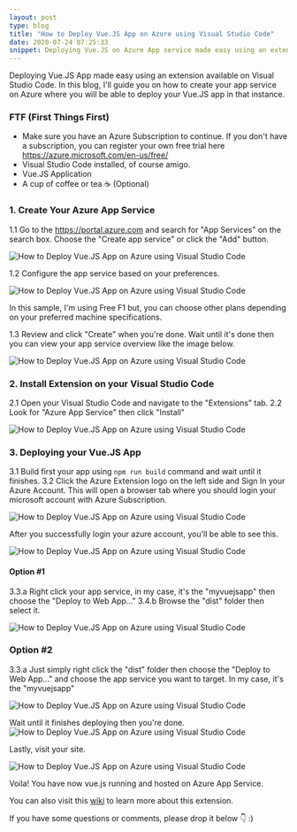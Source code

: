 ```yaml
---
layout: post
type: blog
title: "How to Deploy Vue.JS App on Azure using Visual Studio Code"
date: 2020-07-24 07:25:33
snippet: Deploying Vue.JS on Azure App service made easy using an extension. In this blog, I'm going to show you how you can create an app service and deploy an Vue.JS app there using VS Code.
---
```


<script>
    window.location.replace('https://dnilvincent.com/blog/posts/how-to-deploy-vue-js-app-on-azure-using-vscode')
</script>

Deploying Vue.JS App made easy using an extension available on Visual Studio Code. In this blog, I'll guide you on how to create your app service on Azure where you will be able to deploy your Vue.JS app in that instance.

### FTF (First Things First)

- Make sure you have an Azure Subscription to continue. If you don't have a subscription, you can register your own free trial here <a href="https://azure.microsoft.com/en-us/free/" target="_blank">https://azure.microsoft.com/en-us/free/</a>
- Visual Studio Code installed, of course amigo.
- Vue.JS Application
- A cup of coffee or tea ☕ (Optional)

### 1. Create Your Azure App Service

1.1 Go to the <a href="https://portal.azure.com" target="_blank">https://portal.azure.com</a> and search for "App Services" on the search box. Choose the "Create app service" or click the "Add" button.

<img src="https://i.imgur.com/yZqmaHF.png" alt="How to Deploy Vue.JS App on Azure using Visual Studio Code" />

1.2 Configure the app service based on your preferences.

<img src="https://i.imgur.com/umZbm4b.png" alt="How to Deploy Vue.JS App on Azure using Visual Studio Code" />

In this sample, I'm using Free F1 but, you can choose other plans depending on your preferred machine specifications.

1.3 Review and click "Create" when you're done. Wait until it's done then you can view your app service overview like the image below.

<img src="https://i.imgur.com/N02zl0w.png" alt="How to Deploy Vue.JS App on Azure using Visual Studio Code" />

### 2. Install Extension on your Visual Studio Code

2.1 Open your Visual Studio Code and navigate to the "Extensions" tab.
2.2 Look for "Azure App Service" then click "Install"

<img src="https://i.imgur.com/7GgUDRv.png" alt="How to Deploy Vue.JS App on Azure using Visual Studio Code" />

### 3. Deploying your Vue.JS App

3.1 Build first your app using `npm run build` command and wait until it finishes.
3.2 Click the Azure Extension logo on the left side and Sign In your Azure Account. This will open a browser tab where you should login your microsoft account with Azure Subscription.

<img src="https://i.imgur.com/3O8MZZF.png" alt="How to Deploy Vue.JS App on Azure using Visual Studio Code" />

After you successfully login your azure account, you'll be able to see this.

<img src="https://i.imgur.com/0jD2GdY.png" alt="How to Deploy Vue.JS App on Azure using Visual Studio Code"/>

#### Option #1

3.3.a Right click your app service, in my case, it's the "myvuejsapp" then choose the "Deploy to Web App..."
3.4.b Browse the "dist" folder then select it.

<img src="https://i.imgur.com/ctbhfsL.png" alt="How to Deploy Vue.JS App on Azure using Visual Studio Code" />

### Option #2

3.3.a Just simply right click the "dist" folder then choose the "Deploy to Web App..." and choose the app service you want to target. In my case, it's the "myvuejsapp"

<img src="https://i.imgur.com/3HYhMwe.png" alt="How to Deploy Vue.JS App on Azure using Visual Studio Code" />

Wait until it finishes deploying then you're done.
<img src="https://i.imgur.com/9fMwiIR.png" alt="How to Deploy Vue.JS App on Azure using Visual Studio Code" />

Lastly, visit your site.

<img src="https://i.imgur.com/NHSm9TS.png" alt="How to Deploy Vue.JS App on Azure using Visual Studio Code" />

Voila! You have now vue.js running and hosted on Azure App Service.

You can also visit this <a href="https://github.com/Microsoft/vscode-azureappservice/wiki" target="_blank">wiki</a> to learn more about this extension.

If you have some questions or comments, please drop it below 👇 :)
